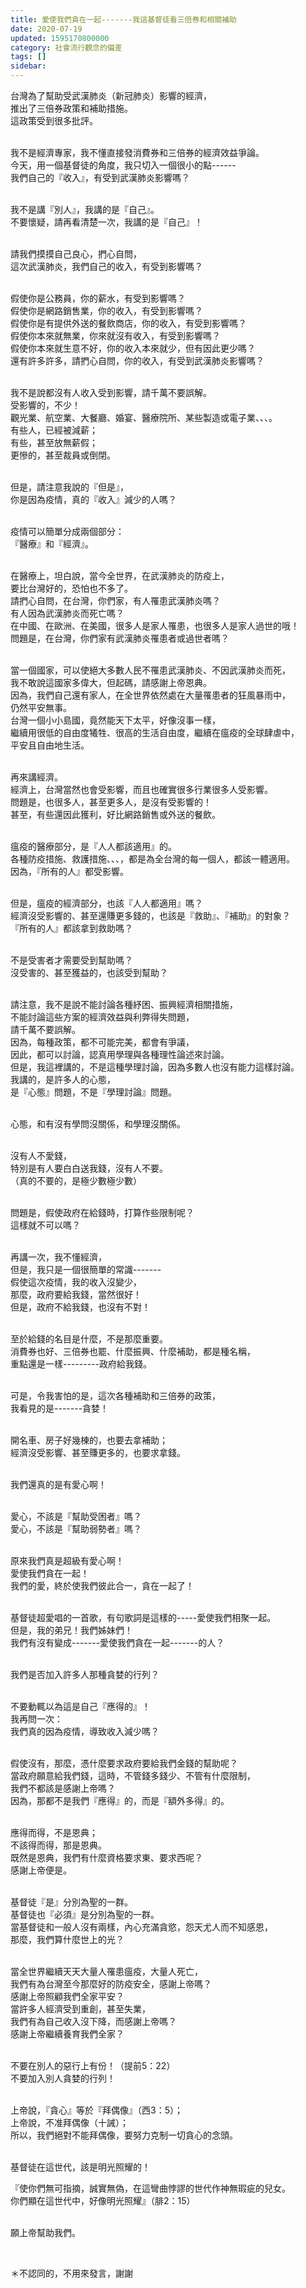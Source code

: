 ```yaml
---
title: 愛使我們貪在一起-------我這基督徒看三倍券和相關補助
date: 2020-07-19
updated: 1595170800000
category: 社會流行觀念的偏差
tags: []
sidebar: 
---
```


<p>台灣為了幫助受武漢肺炎（新冠肺炎）影響的經濟，<br/>
推出了三倍券政策和補助措施。<br/>
這政策受到很多批評。</p>
<p><br/>
我不是經濟專家，我不懂直接發消費券和三倍券的經濟效益爭論。<br/>
今天，用一個基督徒的角度，我只切入一個很小的點------<br/>
我們自己的『收入』，有受到武漢肺炎影響嗎？</p>
<p><br/>
我不是講『別人』，我講的是『自己』。<br/>
不要懷疑，請再看清楚一次，我講的是『自己』！</p>
<p><br/>
請我們摸摸自己良心，捫心自問，<br/>
這次武漢肺炎，我們自己的收入，有受到影響嗎？</p>
<p><br/>
假使你是公務員，你的薪水，有受到影響嗎？<br/>
假使你是網路銷售業，你的收入，有受到影響嗎？<br/>
假使你是有提供外送的餐飲商店，你的收入，有受到影響嗎？<br/>
假使你本來就無業，你來就沒有收入，有受到影響嗎？<br/>
假使你本來就生意不好，你的收入本來就少，但有因此更少嗎？<br/>
還有許多許多，請捫心自問，你的收入，有受到武漢肺炎影響嗎？</p>
<p><br/>
我不是說都沒有人收入受到影響，請千萬不要誤解。<br/>
受影響的，不少！<br/>
觀光業、航空業、大餐廳、婚宴、醫療院所、某些製造或電子業、、、。<br/>
有些人，已經被減薪；<br/>
有些，甚至放無薪假；<br/>
更慘的，甚至裁員或倒閉。</p>
<p><br/>
但是，請注意我說的『但是』，<br/>
你是因為疫情，真的『收入』減少的人嗎？</p>
<p><br/>
疫情可以簡單分成兩個部分：<br/>
『醫療』和『經濟』。</p>
<p><br/>
在醫療上，坦白說，當今全世界，在武漢肺炎的防疫上，<br/>
要比台灣好的，恐怕也不多了。<br/>
請捫心自問，在台灣，你們家，有人罹患武漢肺炎嗎？<br/>
有人因為武漢肺炎而死亡嗎？<br/>
在中國、在歐洲、在美國，很多人是家人罹患，也很多人是家人過世的哦！<br/>
問題是，在台灣，你們家有武漢肺炎罹患者或過世者嗎？</p>
<p><br/>
當一個國家，可以使絕大多數人民不罹患武漢肺炎、不因武漢肺炎而死，<br/>
我不敢說這國家多偉大，但起碼，請感謝上帝恩典。<br/>
因為，我們自己還有家人，在全世界依然處在大量罹患者的狂風暴雨中，<br/>
仍然平安無事。<br/>
台灣一個小小島國，竟然能天下太平，好像沒事一樣，<br/>
繼續用很低的自由度犧牲、很高的生活自由度，繼續在瘟疫的全球肆虐中，<br/>
平安且自由地生活。</p>
<p><br/>
再來講經濟。<br/>
經濟上，台灣當然也會受影響，而且也確實很多行業很多人受影響。<br/>
問題是，也很多人，甚至更多人，是沒有受影響的！<br/>
甚至，有些還因此獲利，好比網路銷售或外送的餐飲。</p>
<p><br/>
瘟疫的醫療部分，是『人人都該適用』的。<br/>
各種防疫措施、救護措施、、、，都是為全台灣的每一個人，都該一體適用。<br/>
因為，『所有的人』都受影響。</p>
<p><br/>
但是，瘟疫的經濟部分，也該『人人都適用』嗎？<br/>
經濟沒受影響的、甚至還賺更多錢的，也該是『救助』、『補助』的對象？<br/>
『所有的人』都該拿到救助嗎？</p>
<p><br/>
不是受害者才需要受到幫助嗎？<br/>
沒受害的、甚至獲益的，也該受到幫助？</p>
<p><br/>
請注意，我不是說不能討論各種紓困、振興經濟相關措施，<br/>
不能討論這些方案的經濟效益與利弊得失問題，<br/>
請千萬不要誤解。<br/>
因為，每種政策，都不可能完美，都會有爭議，<br/>
因此，都可以討論，認真用學理與各種理性論述來討論。<br/>
但是，我這裡講的，不是這種學理討論，因為多數人也沒有能力這樣討論。<br/>
我講的，是許多人的心態，<br/>
是『心態』問題，不是『學理討論』問題。</p>
<p><br/>
心態，和有沒有學問沒關係，和學理沒關係。</p>
<p><br/>
沒有人不愛錢，<br/>
特別是有人要白白送我錢，沒有人不要。<br/>
（真的不要的，是極少數極少數）</p>
<p><br/>
問題是，假使政府在給錢時，打算作些限制呢？<br/>
這樣就不可以嗎？</p>
<p><br/>
再講一次，我不懂經濟，<br/>
但是，我只是一個很簡單的常識-------<br/>
假使這次疫情，我的收入沒變少，<br/>
那麼，政府要給我錢，當然很好！<br/>
但是，政府不給我錢，也沒有不對！</p>
<p><br/>
至於給錢的名目是什麼，不是那麼重要。<br/>
消費券也好、三倍券也罷、什麼振興、什麼補助，都是種名稱，<br/>
重點還是一樣---------政府給我錢。</p>
<p><br/>
可是，令我害怕的是，這次各種補助和三倍券的政策，<br/>
我看見的是-------貪婪！</p>
<p><br/>
開名車、房子好幾棟的，也要去拿補助；<br/>
經濟沒受影響、甚至賺更多的，也要求拿錢。</p>
<p><br/>
我們還真的是有愛心啊！</p>
<p><br/>
愛心，不該是『幫助受困者』嗎？<br/>
愛心，不該是『幫助弱勢者』嗎？</p>
<p><br/>
原來我們真是超級有愛心啊！<br/>
愛使我們貪在一起！<br/>
我們的愛，終於使我們彼此合一，貪在一起了！</p>
<p><br/>
基督徒超愛唱的一首歌，有句歌詞是這樣的-----愛使我們相聚一起。<br/>
但是，我的弟兄！我們姊妹們！<br/>
我們有沒有變成-------愛使我們貪在一起-------的人？</p>
<p><br/>
我們是否加入許多人那種貪婪的行列？</p>
<p><br/>
不要動輒以為這是自己『應得的』！<br/>
我再問一次：<br/>
我們真的因為疫情，導致收入減少嗎？</p>
<p><br/>
假使沒有，那麼，憑什麼要求政府要給我們金錢的幫助呢？<br/>
當政府願意給我們錢，這時，不管錢多錢少、不管有什麼限制，<br/>
我們不都該是感謝上帝嗎？<br/>
因為，那都不是我們『應得』的，而是『額外多得』的。</p>
<p><br/>
應得而得，不是恩典；<br/>
不該得而得，那是恩典。<br/>
既然是恩典，我們有什麼資格要求東、要求西呢？<br/>
感謝上帝便是。</p>
<p><br/>
基督徒『是』分別為聖的一群。<br/>
基督徒也『必須』是分別為聖的一群。<br/>
當基督徒和一般人沒有兩樣，內心充滿貪慾，怨天尤人而不知感恩，<br/>
那麼，我們算什麼世上的光？</p>
<p><br/>
當全世界繼續天天大量人罹患瘟疫，大量人死亡，<br/>
我們有為台灣至今那麼好的防疫安全，感謝上帝嗎？<br/>
感謝上帝照顧我們全家平安？<br/>
當許多人經濟受到重創，甚至失業，<br/>
我們有為自己收入沒下降，而感謝上帝嗎？<br/>
感謝上帝繼續養育我們全家？</p>
<p><br/>
不要在別人的惡行上有份！（提前5：22）<br/>
不要加入別人貪婪的行列！</p>
<p><br/>
上帝說，『貪心』等於『拜偶像』（西3：5）；<br/>
上帝說，不准拜偶像（十誡）；<br/>
所以，我們絕對不能拜偶像，要努力克制一切貪心的念頭。</p>
<p><br/>
基督徒在這世代，該是明光照耀的！</p>
<p>『使你們無可指摘，誠實無偽，在這彎曲悖謬的世代作神無瑕疵的兒女。<br/>
你們顯在這世代中，好像明光照耀』（腓2：15）</p>
<p><br/>
願上帝幫助我們。</p>
<p> </p>
<p>＊不認同的，不用來發言，謝謝</p>
<p> </p>
